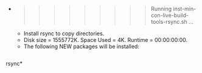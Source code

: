 * >>>>>>>>> Running inst-min-con-live-build-tools-rsync.sh ...
  * Install rsync to copy directories.
  * Disk size = 1555772K. Space Used = 4K. Runtime = 00:00:00:00.
  * The following NEW packages will be installed:
  ```bash
rsync*
  ```
